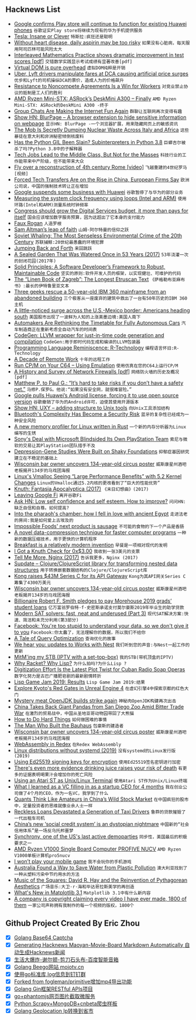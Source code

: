 ## Hacknews List


- [Google confirms Play store will continue to function for existing Huawei phones](https://www.scmp.com/tech/big-tech/article/3010879/google-confirms-its-app-store-will-continue-function-existing-huawei)  `谷歌证实Play store将继续为现有的华为手机提供服务`
- [Tesla: Insane or Clever](https://mondaynote.com/tesla-insane-or-clever-b7a8e1479f6b)  `特斯拉:疯狂还是聪明`
- [Without heart disease, daily aspirin may be too risky](https://www.reuters.com/article/us-health-heart-aspirin/without-heart-disease-daily-aspirin-may-be-too-risky-idUSKCN1SJ275)  `如果没有心脏病，每天服用阿司匹林可能风险太大`
- [Interleaved Mathematics Practice shows dramatic improvement in test scores [pdf]](http://uweb.cas.usf.edu/~drohrer/pdfs/Rohrer_et_al_InPressJEdPsych.pdf)  `交错数学实践显示考试成绩有显著改善[pdf]`
- [Virtual DOM is pure overhead](https://svelte.dev/blog/virtual-dom-is-pure-overhead)  `虚拟DOM纯粹是开销`
- [Uber, Lyft drivers manipulate fares at DCA causing artificial price surges](https://wjla.com/news/local/uber-and-lyft-drivers-fares-at-reagan-national)  `优步和Lyft的司机操纵DCA的票价，造成人为的价格飙升`
- [Resistance to Noncompete Agreements Is a Win for Workers](https://www.wsj.com/articles/resistance-to-noncompete-agreements-is-a-win-for-workers-11558195200)  `对竞业禁止协议的抵制是工人们的胜利`
- [AMD Ryzen Mini-STX: ASRock’s DeskMini A300 – Finally](https://smallformfactor.net/reviews/systems/asrocks-deskmini-a300-finally)  `AMD Ryzen Mini-STX: ASRock的DeskMini A300 -终于`
- [Group Chats Are Making the Internet Fun Again](http://nymag.com/intelligencer/2019/05/group-chats-are-making-the-internet-fun-again.html)  `群聊让互联网再次变得有趣`
- [Show HN: BlurPage – A browser extension to hide sensitive information on webpage](https://blur.page)  `显示HN: BlurPage -一个浏览器扩展，用来隐藏网页上的敏感资讯`
- [The Mob Is Secretly Dumping Nuclear Waste Across Italy and Africa](https://gizmodo.com/the-mob-is-secretly-dumping-nuclear-waste-across-italy-1513190243)  `这些暴徒在意大利和非洲秘密倾倒核废料`
- [Has the Python GIL Been Slain? Subinterpreters in Python 3.8](https://hackernoon.com/has-the-python-gil-been-slain-9440d28fa93d)  `巨蟒吉尔被杀了吗?Python 3.8中的子解释器`
- [Tech Jobs Lead to the Middle Class, But Not for the Masses](https://www.nytimes.com/2019/05/19/business/tech-jobs-middle-class.html)  `科技行业的工作能带来中产阶级，但不能带来大众`
- [Fly over a reconstruction of 4th century Rome [video]](https://smarthistory.org/ancient-rome/)  `飞越重建的4世纪罗马[视频]`
- [Forced Tech Transfers Are on the Rise in China, European Firms Say](https://www.wsj.com/articles/forced-tech-transfers-are-on-the-rise-in-china-european-firms-say-11558344240)  `欧洲公司说，中国的强制技术转让正在增加`
- [Google suspends some business with Huawei](https://www.reuters.com/article/us-huawei-tech-alphabet-exclusive/exclusive-google-suspends-some-business-with-huawei-after-trump-blacklist-source-idUSKCN1SP0NB)  `谷歌暂停了与华为的部分业务`
- [Measuring the system clock frequency using loops (Intel and ARM)](https://lemire.me/blog/2019/05/19/measuring-the-system-clock-frequency-using-loops-intel-and-arm/)  `使用环路(Intel和ARM)测量系统时钟频率`
- [Congress should grow the Digital Services budget, it more than pays for itself](https://thehill.com/opinion/technology/444159-congress-should-grow-the-digital-services-budget-which-more-than-pays-for)  `国会应该增加数字服务预算，因为这超出了它本身的支付能力`
- [Faux Rogan](http://fakejoerogan.com/)  `人造罗根`
- [Sam Altman’s leap of faith](https://techcrunch.com/2019/05/18/sam-altmans-leap-of-faith/)  `山姆·阿尔特曼的信仰之跃`
- [Soviet Whaling: The Most Senseless Environmental Crime of the 20th Century](https://psmag.com/social-justice/the-senseless-environment-crime-of-the-20th-century-russia-whaling-67774)  `苏联捕鲸:20世纪最愚蠢的环境犯罪`
- [Jumping Back and Forth](http://craftinginterpreters.com/jumping-back-and-forth.html)  `来回跳跃`
- [A Sealed Garden That Was Watered Once in 53 Years (2017)](https://biologicperformance.com/sealed-bottle-terrarium-garden-watered-once-53-years/)  `53年浇灌一次的封闭花园(2017年)`
- [Solid Principles: A Software Developer’s Framework to Robust, Maintainable Code](https://khalilstemmler.com/articles/solid-principles/solid-typescript/)  `坚实的原则:软件开发人员的框架，以实现健壮、可维护的代码`
- [The “Linen Book of Zagreb”: The Longest Etruscan Text](https://en.wikipedia.org/wiki/Liber_Linteus)  `《萨格勒布亚麻布书》:最长的伊特鲁里亚文本`
- [Three geeks rescue a 50-year-old IBM 360 mainframe from an abandoned building](https://ibms360.co.uk/?page_id=22)  `三个极客从一座废弃的建筑中救出了一台有50年历史的IBM 360主机`
- [A little-noticed surge across the U.S.-Mexico border: Americans heading south](https://www.washingtonpost.com/world/the_americas/the-little-noticed-surge-across-the-us-mexico-border-its-americans-heading-south/2019/05/18/7988421e-6c28-11e9-bbe7-1c798fb80536_story.html)  `美国股市出现了一波鲜为人知的上涨美墨边境:美国人南下`
- [Automakers Are Rethinking the Timetable for Fully Autonomous Cars](https://www.designnews.com/electronics-test/automakers-are-rethinking-timetable-fully-autonomous-cars/93993798360804)  `汽车制造商正在重新考虑全自动汽车的时间表`
- [CodeGen: LLVM wrapper for just-in-time code generation and compilation](https://github.com/pdziepak/codegen)  `CodeGen:用于即时代码生成和编译的LLVM包装器`
- [Programming Language Reminiscence: R-Technology](http://okmij.org/ftp/Babel/index.html#RTRAN)  `编程语言怀旧:R-Technology`
- [A Decade of Remote Work](https://blog.viktorpetersson.com/2019/05/18/a-decade-of-remote.html)  `十年的远程工作`
- [Run CP/M on Your C64 – Using Emulation](https://www.pagetable.com/?p=1315)  `使用仿真在您的C64上运行CP/M`
- [A History and Survey of Network Firewalls [pdf]](https://www.cs.unm.edu/~treport/tr/02-12/firewall.pdf)  `网络防火墙的历史及概况[pdf]`
- [Matthew P. to Paul G.: “It’s hard to take risks if you don’t have a safety net.”](https://twitter.com/eastdakota/status/1129929178382446592)  `马修P.保罗G。他说:“如果没有安全网，就很难冒险。”`
- [Google pulls Huawei’s Android license, forcing it to use open source version](https://www.theverge.com/2019/5/19/18631558/google-huawei-android-suspension)  `谷歌撤销了华为的Android许可，迫使其使用开源版本`
- [Show HN: UXY – adding structure to Unix tools](https://github.com/sustrik/uxy)  `向Unix工具添加结构`
- [Bluetooth&#39;s Complexity Has Become a Security Risk](https://www.wired.com/story/bluetooth-complex-security-risk/)  `蓝牙的复杂性已经成为一种安全风险`
- [A new memory profiler for Linux written in Rust](https://github.com/nokia/memory-profiler)  `一个新的内存分析器为Linux编写的生锈`
- [Sony&#39;s Deal with Microsoft Blindsided Its Own PlayStation Team](https://www.bloomberg.com/news/articles/2019-05-19/sony-s-deal-with-microsoft-blindsided-its-own-playstation-team)  `索尼与微软的交易让其PlayStation团队措手不及`
- [Depression-Gene Studies Were Built on Shaky Foundations](https://www.theatlantic.com/science/archive/2019/05/waste-1000-studies/589684/)  `抑郁症基因研究建立在不稳定的基础上`
- [Wisconsin bar owner uncovers 134-year-old circus poster](https://www.thestar.com/news/world/us/2019/05/18/durand-bar-owner-uncovers-134-year-old-circus-poster.html)  `威斯康星州酒吧老板揭开134岁的马戏团海报`
- [Linux&#39;s Vmalloc Seeing “Large Performance Benefits” with 5.2 Kernel Changes](https://www.phoronix.com/scan.php?page=news_item&amp;px=Linux-5.2-vmalloc-Performance)  `Linux的Vmalloc通过5.2内核的更改看到了“巨大的性能优势”`
- [Knuth: Fantasia Apocalyptica (2017)](https://www-cs-faculty.stanford.edu/~knuth/fant.html)  `《末日幻想曲》(2017)`
- [Leaving Google Fi](https://jasonatwood.io/archives/1881)  `离开谷歌Fi`
- [Ask HN: Low self confidence and self esteem. How to improve?](item?id=19958340)  `问问HN:缺乏自信和自尊。如何提高?`
- [Into the pharaoh&#39;s chamber: how I fell in love with ancient Egypt](https://www.theguardian.com/news/2019/apr/26/ancient-egypt-amarna-akhenaten-rebel-king-arab-spring-revolution)  `走进法老的房间:我是如何爱上古埃及的`
- [Impossible Foods&#39; next product is sausage](https://www.engadget.com/2019/05/19/impossible-foods-sausage/)  `不可能的食物的下一个产品是香肠`
- [A novel data-compression technique for faster computer programs](https://techxplore.com/news/2019-04-data-compression-technique-faster.html)  `一种新的数据压缩技术，用于更快的计算机程序`
- [Breakfast is a relatively modern invention](https://medium.com/dialogue-and-discourse/breakfast-is-a-marketing-gimmick-c47082ef4c28)  `早餐是一项相对现代的发明`
- [I Got a Knuth Check for 0x$3.00](https://nickdrozd.github.io/2019/05/17/knuth-check.html)  `我收到一张3美元的支票`
- [Tell Me More, Nginx (2017)](https://www.honeycomb.io/blog/tell-me-more-nginx/)  `告诉我更多，Nginx (2017)`
- [Supdate – Clojure/ClojureScript library for transforming nested data structures](https://vvvvalvalval.github.io/supdate/)  `用于转换嵌套数据结构的Clojure/ClojureScript库`
- [Kong raises $43M Series C for its API Gateway](https://techcrunch.com/2019/03/28/kong-raises-43m-series-c-for-its-api-platform/)  `Kong为其API网关Series C筹集了4300万美元`
- [Wisconsin bar owner uncovers 134-year-old circus poster](https://www.tulsaworld.com/durand-bar-owner-uncovers--year-old-circus-poster/article_e3fa7a60-8ab4-533f-83b7-ac4f7df0dd6c.html)  `威斯康星州酒吧老板揭开134岁的马戏团海报`
- [Billionaire Robert F. Smith pledges to pay Morehouse 2019 grads’ student loans](https://www.cnn.com/2019/05/19/us/morehouse-robert-smith-student-loans-trnd/index.html)  `亿万富翁罗伯特·f·史密斯承诺支付莫尔豪斯2019年毕业生的助学贷款`
- [Modern SAT solvers: fast, neat and underused (Part 3)](https://codingnest.com/modern-sat-solvers-fast-neat-and-underused-part-3-of-n/)  `现代SAT解决方案:快速、简洁和未充分利用(第3部分)`
- [Facebook: You&#39;re too stupid to understand your data, so we don&#39;t give it to you](https://ruben.verborgh.org/facebook/?new)  `Facebook:你太蠢了，无法理解你的数据，所以我们不给你`
- [A Tale of Query Optimization](https://parallelthoughts.xyz/2019/05/a-tale-of-query-optimization/)  `查询优化的故事`
- [We hear you: updates to Works with Nest](https://www.blog.google/products/google-nest/updates-works-with-nest/)  `我们听到您的声音:与Nest一起工作的更新`
- [MitM&#39;ing my STB (IPTV with a set-top-box)](https://xakcop.com/post/mitm-stb/)  `我的STB(带机顶盒的IPTV)`
- [Why Racket? Why Lisp?](https://beautifulracket.com/appendix/why-racket-why-lisp.html)  `为什么拍吗?为什么Lisp ?`
- [Digitization Effort Is the Latest Plot Twist for Cuban Radio Soap Operas](https://www.npr.org/2019/05/18/719276682/massive-digitization-effort-is-the-latest-plot-twist-for-cuban-radio-soap-operas)  `数字化努力是古巴广播肥皂剧的最新剧情转折`
- [Lisp Game Jam 2019: Results](https://itch.io/jam/lisp-game-jam-2019/results)  `Lisp Game Jam 2019:结果`
- [Explore Kyoto&#39;s Red Gates in Unreal Engine 4](https://cavesrd.itch.io/kyoto)  `在虚幻引擎4中探索京都的红色大门`
- [Mystery meat OpenJDK builds strike again](https://mail.openjdk.java.net/pipermail/jdk8u-dev/2019-May/009330.html)  `神秘肉OpenJDK构建再次出击`
- [China Takes Back Giant Pandas from San Diego Zoo Amid Bitter Trade War](https://observer.com/2019/05/china-recall-giant-panda-san-diego-zoo-us-trade-war/)  `在激烈的贸易战中，中国从圣地亚哥动物园带回了大熊猫`
- [How to Do Hard Things](https://www.drmaciver.com/2019/05/how-to-do-hard-things/)  `如何做困难的事情`
- [The Man Who Built the Bauhaus](https://www.newyorker.com/magazine/2019/04/29/the-man-who-built-the-bauhaus)  `包豪斯的建造者`
- [Wisconsin bar owner uncovers 134-year-old circus poster](https://www.chicagotribune.com/nation-world/ct-wisconsin-old-circus-poster-20190515-story.html)  `威斯康星州酒吧老板揭开134岁的马戏团海报`
- [WebAssembly in Redex](https://www.asumu.xyz/blog/2019/04/29/webassembly-in-redex/)  `在Redex WebAssembly`
- [Linux distributions without systemd (2019)](https://ungleich.ch/en-us/cms/blog/2019/05/20/linux-distros-without-systemd/)  `没有systemd的Linux发行版(2019)`
- [Using Ed25519 signing keys for encryption](https://blog.filippo.io/using-ed25519-keys-for-encryption/)  `使用Ed25519签名密钥进行加密`
- [There&#39;s even more evidence drinking juice raises your risk of death](https://www.insider.com/drinking-juice-raises-your-risk-of-death-and-its-easy-to-see-why-2019-5)  `有更多的证据表明喝果汁会增加你的死亡风险`
- [Using an Atari ST as Unix/Linux Terminal](http://www.atari-wiki.com/index.php/Using_an_Atari_ST_as_Unix/Linux_Terminal)  `使用Atari ST作为Unix/Linux终端`
- [What I learned as a VC filling in as a startup CEO for 4 months](https://venturebeat.com/2019/05/19/what-i-learned-as-a-vc-filling-in-as-a-startup-ceo-for-4-months/)  `我在创业公司做了4个月的CEO，作为一名VC，我学到了什么`
- [Quants Think Like Amateurs in China’s Wild Stock Market](https://www.bloomberg.com/news/articles/2019-05-15/quants-think-like-amateurs-in-the-world-s-wildest-stock-market)  `在中国疯狂的股市中，定量投资者的思维就像业余人士一样`
- [Reckless Loans Devastated a Generation of Taxi Drivers](https://www.nytimes.com/2019/05/19/nyregion/nyc-taxis-medallions-suicides.html)  `鲁莽的贷款摧毁了一代出租车司机`
- [China’s new ‘social credit system’ is an dystopian nightmare](https://nypost.com/2019/05/18/chinas-new-social-credit-system-turns-orwells-1984-into-reality/)  `中国新的“社会信用体系”是一场反乌托邦噩梦`
- [Synchrony, one of the US&#39;s last active demoparties](https://www.vice.com/en_us/article/j5wgp7/who-killed-the-american-demoscene-synchrony-demoparty)  `同步性，美国最后的积极要求之一`
- [AMD Ryzen V1000 Single Board Computer PROFIVE NUCV](https://www.eepd.de/en/boards/single-board-computer/sbc-profiver-nucv-x86/)  `AMD Ryzen V1000单板计算机pro5nucv`
- [I won’t play your mobile game](https://voidnill.gitlab.io/cosmic_voidspace/mobile_gaming.html)  `我不会玩你的手机游戏`
- [Australia Found a Way to Save Water from Plastic Pollution](https://themindcircle.com/save-water-from-plastic-pollution/)  `澳大利亚找到了一种从塑料污染中节约用水的方法`
- [Music of the Squares: David R. Hay and the Reinvention of Pythagorean Aesthetics](https://publicdomainreview.org/2019/05/16/music-of-the-squares-david-ramsay-hay-and-the-reinvention-of-pythagorean-aesthetics/)  `广场音乐:大卫·r·海和毕达哥拉斯美学的再创造`
- [What&#39;s New in Matplotlib 3.1](https://matplotlib.org/3.1.0/users/whats_new.html)  `Matplotlib 3.1中有什么新内容`
- [A company is copyright claiming every video I have ever made, 1800 of them](https://twitter.com/ThatMumboJumbo/status/1130009515766755328)  `一家公司声称拥有我制作的每一个视频的版权，1800个`

## Github Project Created By Eric Zhou

- [x] [Golang Base64 Captcha](https://github.com/mojocn/base64Captcha)
- [x] [Generating Hacknews Maoyan-Movie-Board Markdown Automatically 自动生成Hacknews新闻](https://github.com/dejavuzhou/md-genie)
- [x] [生活大爆炸-谢尔顿-剪刀石头布-百度智能音箱](https://github.com/mojocn/dueros-bang-game)
- [x] [Golang Beego网站 mojotv.cn](https://github.com/mojocn/www.mojotv.cn)
- [x] [使用go标准库,log信息到钉钉群](https://github.com/mojocn/dooger)
- [x] [Forked from fogleman/primitive增加mp4导出功能](https://github.com/mojocn/primitive)
- [x] [Golang Gin框架RESTful APIs项目](https://github.com/JJJJJJJerk/ezier-golang-web-api-framework)
- [x] [go+phantomjs网页图片截取微服务](https://github.com/mojocn/screen_shot)
- [x] [Python Scrapy+MongoDB+cnbeta爬虫样板](https://github.com/mojocn/scrapy_mongodb_boilerplate_cnbeta)
- [x] [Golang Geolocation Ip转换到省市](https://github.com/mojocn/ip2location)